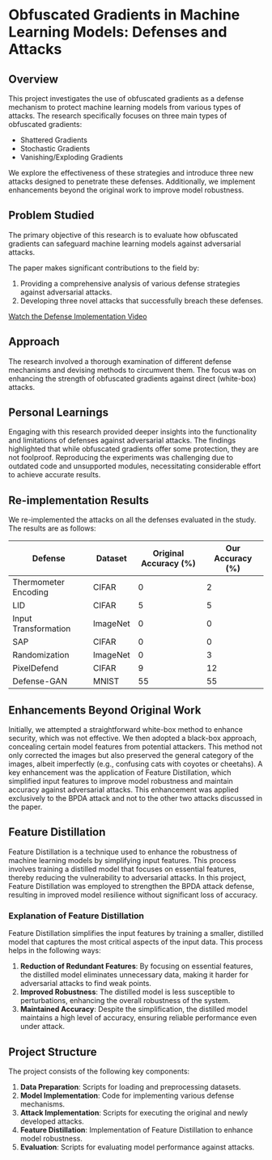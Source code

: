 
# Obfuscated Gradients in Machine Learning Models: Defenses and Attacks

## Overview

This project investigates the use of obfuscated gradients as a defense mechanism to protect machine learning models from various types of attacks. The research specifically focuses on three main types of obfuscated gradients:
- Shattered Gradients
- Stochastic Gradients
- Vanishing/Exploding Gradients

We explore the effectiveness of these strategies and introduce three new attacks designed to penetrate these defenses. Additionally, we implement enhancements beyond the original work to improve model robustness.

## Problem Studied

The primary objective of this research is to evaluate how obfuscated gradients can safeguard machine learning models against adversarial attacks.

The paper makes significant contributions to the field by:

1. Providing a comprehensive analysis of various defense strategies against adversarial attacks.
2. Developing three novel attacks that successfully breach these defenses.

[Watch the Defense Implementation Video](https://github.com/Shruti2301/Feature-Distillation-as-a-Defense-Mechanism/blob/main/Defense%20Implementation.mp4)

## Approach

The research involved a thorough examination of different defense mechanisms and devising methods to circumvent them. The focus was on enhancing the strength of obfuscated gradients against direct (white-box) attacks.

## Personal Learnings

Engaging with this research provided deeper insights into the functionality and limitations of defenses against adversarial attacks. The findings highlighted that while obfuscated gradients offer some protection, they are not foolproof. Reproducing the experiments was challenging due to outdated code and unsupported modules, necessitating considerable effort to achieve accurate results.

## Re-implementation Results

We re-implemented the attacks on all the defenses evaluated in the study. The results are as follows:

| Defense               | Dataset   | Original Accuracy (%) | Our Accuracy (%) |
|-----------------------|-----------|-----------------------|------------------|
| Thermometer Encoding  | CIFAR     | 0                     | 2                |
| LID                   | CIFAR     | 5                     | 5                |
| Input Transformation  | ImageNet  | 0                     | 0                |
| SAP                   | CIFAR     | 0                     | 0                |
| Randomization         | ImageNet  | 0                     | 3                |
| PixelDefend           | CIFAR     | 9                     | 12               |
| Defense-GAN           | MNIST     | 55                    | 55               |

## Enhancements Beyond Original Work

Initially, we attempted a straightforward white-box method to enhance security, which was not effective. We then adopted a black-box approach, concealing certain model features from potential attackers. This method not only corrected the images but also preserved the general category of the images, albeit imperfectly (e.g., confusing cats with coyotes or cheetahs). A key enhancement was the application of Feature Distillation, which simplified input features to improve model robustness and maintain accuracy against adversarial attacks. This enhancement was applied exclusively to the BPDA attack and not to the other two attacks discussed in the paper.

## Feature Distillation

Feature Distillation is a technique used to enhance the robustness of machine learning models by simplifying input features. This process involves training a distilled model that focuses on essential features, thereby reducing the vulnerability to adversarial attacks. In this project, Feature Distillation was employed to strengthen the BPDA attack defense, resulting in improved model resilience without significant loss of accuracy.

### Explanation of Feature Distillation

Feature Distillation simplifies the input features by training a smaller, distilled model that captures the most critical aspects of the input data. This process helps in the following ways:

1. **Reduction of Redundant Features**: By focusing on essential features, the distilled model eliminates unnecessary data, making it harder for adversarial attacks to find weak points.
2. **Improved Robustness**: The distilled model is less susceptible to perturbations, enhancing the overall robustness of the system.
3. **Maintained Accuracy**: Despite the simplification, the distilled model maintains a high level of accuracy, ensuring reliable performance even under attack.

## Project Structure

The project consists of the following key components:

1. **Data Preparation**: Scripts for loading and preprocessing datasets.
2. **Model Implementation**: Code for implementing various defense mechanisms.
3. **Attack Implementation**: Scripts for executing the original and newly developed attacks.
4. **Feature Distillation**: Implementation of Feature Distillation to enhance model robustness.
5. **Evaluation**: Scripts for evaluating model performance against attacks.
